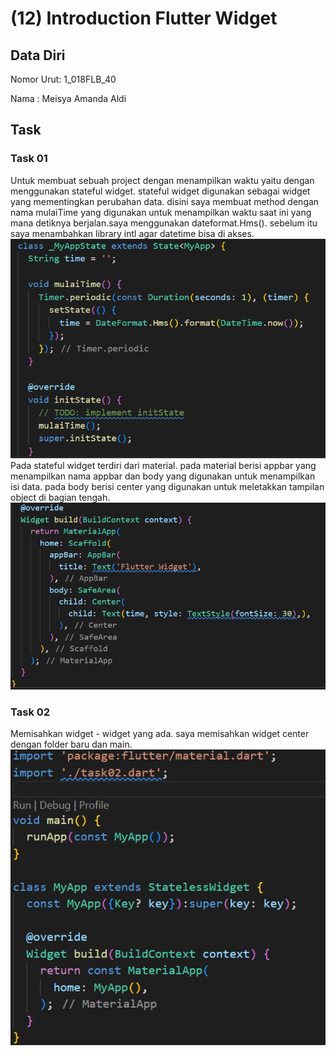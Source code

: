 # (12) Introduction Flutter Widget
## Data Diri
Nomor Urut: 1_018FLB_40

Nama : Meisya Amanda Aldi

## Task
### Task 01
Untuk membuat sebuah project dengan menampilkan waktu yaitu dengan menggunakan stateful widget. stateful widget digunakan sebagai widget yang mementingkan perubahan data. disini saya membuat method dengan nama mulaiTime yang digunakan untuk menampilkan waktu saat ini yang mana detiknya berjalan.saya menggunakan dateformat.Hms(). sebelum itu saya menambahkan library intl agar datetime bisa di akses.
![time](/12_Introduction%20Flutter%20Widget/screenshots/void%20time.png)
Pada stateful widget terdiri dari material. pada material berisi appbar yang menampilkan nama appbar dan body yang digunakan untuk menampilkan isi data. pada body berisi center yang digunakan untuk meletakkan tampilan object di bagian tengah.
![scaffold](/12_Introduction%20Flutter%20Widget/screenshots/scaffold.png)

### Task 02
Memisahkan widget - widget yang ada. saya memisahkan widget center dengan folder baru dan main.
![main2](/12_Introduction%20Flutter%20Widget/screenshots/task02.png)